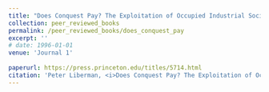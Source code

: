 ```yaml
---
title: "Does Conquest Pay? The Exploitation of Occupied Industrial Societies"
collection: peer_reviewed_books
permalink: /peer_reviewed_books/does_conquest_pay
excerpt: ''
# date: 1996-01-01
venue: 'Journal 1'
  
paperurl: https://press.princeton.edu/titles/5714.html 
citation: 'Peter Liberman, <i>Does Conquest Pay? The Exploitation of Occupied Industrial Societies.</i> Princeton Studies in International History and Politics. (Princeton: Princeton University Press, 1996).' 
---
```



<!-- [Download paper here](http://academicpages.github.io/files/paper1.pdf) -->

<!-- Recommended citation: Your Name, You. (2009). "Paper Title Number 1." <i>Journal 1</i>. 1(1). -->
